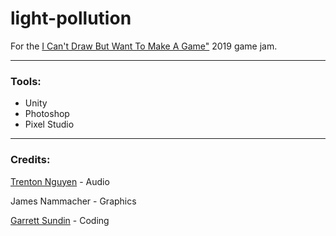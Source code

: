 # light-pollution
For the [I Can't Draw But Want To Make A Game"](https://itch.io/jam/icantdraw) 2019 game jam.

---
### Tools:

* Unity
* Photoshop
* Pixel Studio

---
### Credits:

[Trenton Nguyen](https://github.com/trentonguyen) - Audio

James Nammacher - Graphics

[Garrett Sundin](https://github.com/gsundin) - Coding

